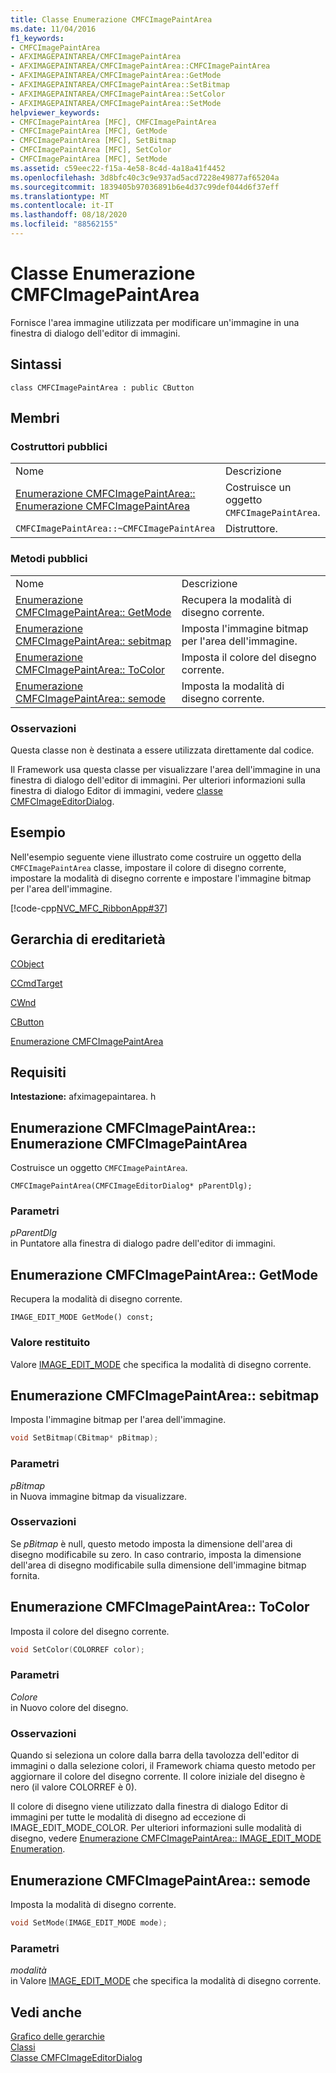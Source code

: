 ```yaml
---
title: Classe Enumerazione CMFCImagePaintArea
ms.date: 11/04/2016
f1_keywords:
- CMFCImagePaintArea
- AFXIMAGEPAINTAREA/CMFCImagePaintArea
- AFXIMAGEPAINTAREA/CMFCImagePaintArea::CMFCImagePaintArea
- AFXIMAGEPAINTAREA/CMFCImagePaintArea::GetMode
- AFXIMAGEPAINTAREA/CMFCImagePaintArea::SetBitmap
- AFXIMAGEPAINTAREA/CMFCImagePaintArea::SetColor
- AFXIMAGEPAINTAREA/CMFCImagePaintArea::SetMode
helpviewer_keywords:
- CMFCImagePaintArea [MFC], CMFCImagePaintArea
- CMFCImagePaintArea [MFC], GetMode
- CMFCImagePaintArea [MFC], SetBitmap
- CMFCImagePaintArea [MFC], SetColor
- CMFCImagePaintArea [MFC], SetMode
ms.assetid: c59eec22-f15a-4e58-8c4d-4a18a41f4452
ms.openlocfilehash: 3d8bfc40c3c9e937ad5acd7228e49877af65204a
ms.sourcegitcommit: 1839405b97036891b6e4d37c99def044d6f37eff
ms.translationtype: MT
ms.contentlocale: it-IT
ms.lasthandoff: 08/18/2020
ms.locfileid: "88562155"
---
```

# <a name="cmfcimagepaintarea-class"></a>Classe Enumerazione CMFCImagePaintArea

Fornisce l'area immagine utilizzata per modificare un'immagine in una finestra di dialogo dell'editor di immagini.

## <a name="syntax"></a>Sintassi

```
class CMFCImagePaintArea : public CButton
```

## <a name="members"></a>Membri

### <a name="public-constructors"></a>Costruttori pubblici

|||
|-|-|
|Nome|Descrizione|
|[Enumerazione CMFCImagePaintArea:: Enumerazione CMFCImagePaintArea](#cmfcimagepaintarea)|Costruisce un oggetto `CMFCImagePaintArea`.|
|`CMFCImagePaintArea::~CMFCImagePaintArea`|Distruttore.|

### <a name="public-methods"></a>Metodi pubblici

|||
|-|-|
|Nome|Descrizione|
|[Enumerazione CMFCImagePaintArea:: GetMode](#getmode)|Recupera la modalità di disegno corrente.|
|[Enumerazione CMFCImagePaintArea:: sebitmap](#setbitmap)|Imposta l'immagine bitmap per l'area dell'immagine.|
|[Enumerazione CMFCImagePaintArea:: ToColor](#setcolor)|Imposta il colore del disegno corrente.|
|[Enumerazione CMFCImagePaintArea:: semode](#setmode)|Imposta la modalità di disegno corrente.|

### <a name="remarks"></a>Osservazioni

Questa classe non è destinata a essere utilizzata direttamente dal codice.

Il Framework usa questa classe per visualizzare l'area dell'immagine in una finestra di dialogo dell'editor di immagini. Per ulteriori informazioni sulla finestra di dialogo Editor di immagini, vedere [classe CMFCImageEditorDialog](../../mfc/reference/cmfcimageeditordialog-class.md).

## <a name="example"></a>Esempio

Nell'esempio seguente viene illustrato come costruire un oggetto della `CMFCImagePaintArea` classe, impostare il colore di disegno corrente, impostare la modalità di disegno corrente e impostare l'immagine bitmap per l'area dell'immagine.

[!code-cpp[NVC_MFC_RibbonApp#37](../../mfc/reference/codesnippet/cpp/cmfcimagepaintarea-class_1.cpp)]

## <a name="inheritance-hierarchy"></a>Gerarchia di ereditarietà

[CObject](../../mfc/reference/cobject-class.md)

[CCmdTarget](../../mfc/reference/ccmdtarget-class.md)

[CWnd](../../mfc/reference/cwnd-class.md)

[CButton](../../mfc/reference/cbutton-class.md)

[Enumerazione CMFCImagePaintArea](../../mfc/reference/cmfcimagepaintarea-class.md)

## <a name="requirements"></a>Requisiti

**Intestazione:** afximagepaintarea. h

## <a name="cmfcimagepaintareacmfcimagepaintarea"></a><a name="cmfcimagepaintarea"></a> Enumerazione CMFCImagePaintArea:: Enumerazione CMFCImagePaintArea

Costruisce un oggetto `CMFCImagePaintArea`.

```
CMFCImagePaintArea(CMFCImageEditorDialog* pParentDlg);
```

### <a name="parameters"></a>Parametri

*pParentDlg*\
in Puntatore alla finestra di dialogo padre dell'editor di immagini.

## <a name="cmfcimagepaintareagetmode"></a><a name="getmode"></a> Enumerazione CMFCImagePaintArea:: GetMode

Recupera la modalità di disegno corrente.

```
IMAGE_EDIT_MODE GetMode() const;
```

### <a name="return-value"></a>Valore restituito

Valore [IMAGE_EDIT_MODE](cmfcimagepaintarea-image-edit-mode-enumeration.md) che specifica la modalità di disegno corrente.

## <a name="cmfcimagepaintareasetbitmap"></a><a name="setbitmap"></a> Enumerazione CMFCImagePaintArea:: sebitmap

Imposta l'immagine bitmap per l'area dell'immagine.

```cpp
void SetBitmap(CBitmap* pBitmap);
```

### <a name="parameters"></a>Parametri

*pBitmap*\
in Nuova immagine bitmap da visualizzare.

### <a name="remarks"></a>Osservazioni

Se *pBitmap* è null, questo metodo imposta la dimensione dell'area di disegno modificabile su zero. In caso contrario, imposta la dimensione dell'area di disegno modificabile sulla dimensione dell'immagine bitmap fornita.

## <a name="cmfcimagepaintareasetcolor"></a><a name="setcolor"></a> Enumerazione CMFCImagePaintArea:: ToColor

Imposta il colore del disegno corrente.

```cpp
void SetColor(COLORREF color);
```

### <a name="parameters"></a>Parametri

*Colore*\
in Nuovo colore del disegno.

### <a name="remarks"></a>Osservazioni

Quando si seleziona un colore dalla barra della tavolozza dell'editor di immagini o dalla selezione colori, il Framework chiama questo metodo per aggiornare il colore del disegno corrente. Il colore iniziale del disegno è nero (il valore COLORREF è 0).

Il colore di disegno viene utilizzato dalla finestra di dialogo Editor di immagini per tutte le modalità di disegno ad eccezione di IMAGE_EDIT_MODE_COLOR. Per ulteriori informazioni sulle modalità di disegno, vedere [Enumerazione CMFCImagePaintArea:: IMAGE_EDIT_MODE Enumeration](cmfcimagepaintarea-image-edit-mode-enumeration.md).

## <a name="cmfcimagepaintareasetmode"></a><a name="setmode"></a> Enumerazione CMFCImagePaintArea:: semode

Imposta la modalità di disegno corrente.

```cpp
void SetMode(IMAGE_EDIT_MODE mode);
```

### <a name="parameters"></a>Parametri

*modalità*\
in Valore [IMAGE_EDIT_MODE](cmfcimagepaintarea-image-edit-mode-enumeration.md) che specifica la modalità di disegno corrente.

## <a name="see-also"></a>Vedi anche

[Grafico delle gerarchie](../../mfc/hierarchy-chart.md)<br/>
[Classi](../../mfc/reference/mfc-classes.md)<br/>
[Classe CMFCImageEditorDialog](../../mfc/reference/cmfcimageeditordialog-class.md)
